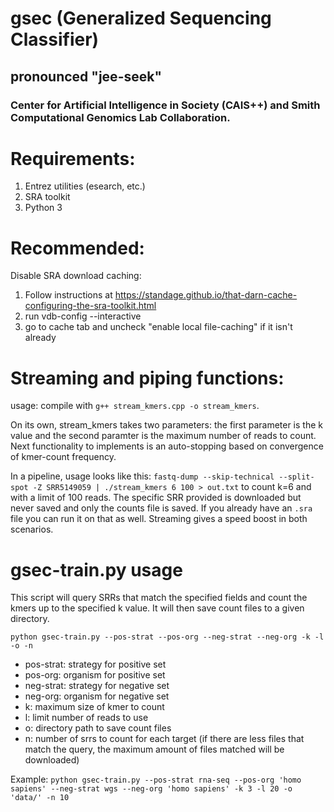 # gsec (Generalized Sequencing Classifier)
## pronounced "jee-seek"
### Center for Artificial Intelligence in Society (CAIS++) and Smith Computational Genomics Lab Collaboration.

# Requirements:
1. Entrez utilities (esearch, etc.)
2. SRA toolkit
3. Python 3

# Recommended:
Disable SRA download caching:
1. Follow instructions at https://standage.github.io/that-darn-cache-configuring-the-sra-toolkit.html
2. run vdb-config --interactive
3. go to cache tab and uncheck "enable local file-caching" if it isn't already

# Streaming and piping functions:
usage: compile with `g++ stream_kmers.cpp -o stream_kmers`.

On its own, stream_kmers takes two parameters: the first parameter is the k value and the second paramter is the maximum number of reads to count. Next functionality to implements is an auto-stopping based on convergence of kmer-count frequency.

In a pipeline, usage looks like this: `fastq-dump --skip-technical --split-spot -Z SRR5149059 | ./stream_kmers 6 100 > out.txt` to count k=6 and with a limit of 100 reads. The specific SRR provided is downloaded but never saved and only the counts file is saved. If you already have an `.sra` file you can run it on that as well. Streaming gives a speed boost in both scenarios.

# gsec-train.py usage
This script will query SRRs that match the specified fields and count the kmers up to the specified k value. It will then save count files to a given directory.


`python gsec-train.py --pos-strat --pos-org --neg-strat --neg-org -k -l -o -n`
- pos-strat: strategy for positive set
- pos-org: organism for positive set
- neg-strat: strategy for negative set
- neg-org: organism for negative set
- k: maximum size of kmer to count
- l: limit number of reads to use
- o: directory path to save count files
- n: number of srrs to count for each target (if there are less files that match the query, the maximum amount of files matched will be downloaded)

Example:
`python gsec-train.py --pos-strat rna-seq --pos-org 'homo sapiens' --neg-strat wgs --neg-org 'homo sapiens' -k 3 -l 20 -o 'data/' -n 10
`
